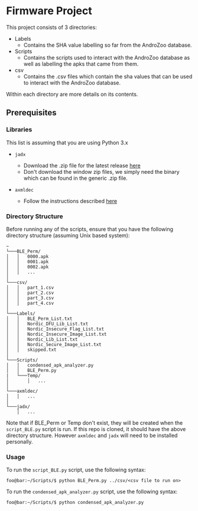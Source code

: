 # Firmware Project
This project consists of 3 directories:
* Labels
  * Contains the SHA value labelling so far from the AndroZoo database.
* Scripts
  * Contains the scripts used to interact with the AndroZoo database as well as labelling the apks that came from them. 
* csv
  * Contains the .csv files which contain the sha values that can be used to interact with the AndroZoo database.

Within each directory are more details on its contents. 

## Prerequisites

### Libraries
This list is assuming that you are using Python 3.x

* `jadx`
  * Download the .zip file for the latest release [here](https://github.com/skylot/jadx/releases)
  * Don't download the window zip files, we simply need the binary which can be found in the generic .zip file.

* `axmldec`
  * Follow the instructions described [here](https://github.com/ytsutano/axmldec)


### Directory Structure
Before running any of the scripts, ensure that you have the following directory structure (assuming Unix based system):

```
~
└───BLE_Perm/
│   │   0000.apk
│   │   0001.apk
│   │   0002.apk
│   │   ...
│
└───csv/
│   │   part_1.csv
│   │   part_2.csv
│   │   part_3.csv
│   │   part_4.csv
│ 
└───Labels/
│   │   BLE_Perm_List.txt
│   │   Nordic_DFU_Lib_List.txt
│   │   Nordic_Insecure_Flag_List.txt
│   │   Nordic_Insecure_Image_List.txt
│   │   Nordic_Lib_List.txt
│   │   Nordic_Secure_Image_List.txt
│   │   skipped.txt
│
└───Scripts/
│   │   condensed_apk_analyzer.py
│   │   BLE_Perm.py
|   └───Temp/
│       │   ...
│
└───axmldec/
│   │   ...
│
└───jadx/
    │   ...
```
Note that if BLE_Perm or Temp don't exist, they will be created when the `script_BLE.py` script is run.
If this repo is cloned, it should have the above directory structure. However `axmldec` and `jadx` will need to be installed personally.

### Usage
To run the `script_BLE.py` script, use the following syntax:
```console
foo@bar:~/Scripts/$ python BLE_Perm.py ../csv/<csv file to run on> 
```

To run the `condensed_apk_analyzer.py` script, use the following syntax:
```console
foo@bar:~/Scripts/$ python condensed_apk_analyzer.py
```
